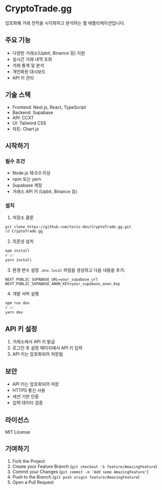 # CryptoTrade.gg

암호화폐 거래 전적을 시각화하고 분석하는 웹 애플리케이션입니다.

## 주요 기능

- 다양한 거래소(Upbit, Binance 등) 지원
- 실시간 거래 내역 조회
- 거래 통계 및 분석
- 개인화된 대시보드
- API 키 관리

## 기술 스택

- Frontend: Next.js, React, TypeScript
- Backend: Supabase
- API: CCXT
- UI: Tailwind CSS
- 차트: Chart.js

## 시작하기

### 필수 조건

- Node.js 18.0.0 이상
- npm 또는 yarn
- Supabase 계정
- 거래소 API 키 (Upbit, Binance 등)

### 설치

1. 저장소 클론

```bash
git clone https://github.com/toris-dev/CryptoTrade.gg.git
cd CryptoTrade.gg
```

2. 의존성 설치

```bash
npm install
# or
yarn install
```

3. 환경 변수 설정
   `.env.local` 파일을 생성하고 다음 내용을 추가:

```env
NEXT_PUBLIC_SUPABASE_URL=your_supabase_url
NEXT_PUBLIC_SUPABASE_ANON_KEY=your_supabase_anon_key
```

4. 개발 서버 실행

```bash
npm run dev
# or
yarn dev
```

## API 키 설정

1. 거래소에서 API 키 발급
2. 로그인 후 설정 페이지에서 API 키 입력
3. API 키는 암호화되어 저장됨

## 보안

- API 키는 암호화되어 저장
- HTTPS 통신 사용
- 세션 기반 인증
- 입력 데이터 검증

## 라이선스

MIT License

## 기여하기

1. Fork the Project
2. Create your Feature Branch (`git checkout -b feature/AmazingFeature`)
3. Commit your Changes (`git commit -m 'Add some AmazingFeature'`)
4. Push to the Branch (`git push origin feature/AmazingFeature`)
5. Open a Pull Request
